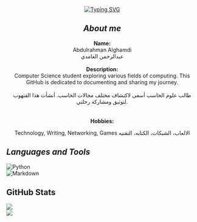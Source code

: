 <div align="center">
     
[![Typing SVG](https://readme-typing-svg.demolab.com?font=Pixelify+Sans&size=37&duration=4960&pause=1000&color=FFFFFF&multiline=true&width=435&lines=welcome+to+my+github+%3C3)](https://git.io/typing-svg)

## ***About me***

**Name:**  
Abdulrahman Alghamdi 
<br>
عبدالرحمن الغامدي  
<br>
**Description:**  
Computer Science student exploring various fields of computing. This GitHub is dedicated to documenting and sharing my journey.
<br>
<br>
طالب علوم الحاسب أسعى لاكتشاف مختلف مجالات الحاسب. أنشأت هذا القتهوب لتوثيق ومشاركة رحلتي.  
<br>
<br>
**Hobbies:**  

Technology, Writing, Networking, Games
الالعاب، الشبكات، الكتابه، التقنيه
</div>

## ***Languages and Tools***

![Python](https://img.shields.io/badge/python-306998?style=flat&logo=python&logoColor=white)  
![Markdown](https://img.shields.io/badge/markdown-%23000000.svg?style=for-the-badge&logo=markdown&logoColor=white)

## **GitHub Stats**

![](https://github-readme-stats.vercel.app/api?username=humanBeing707&theme=dark&hide_border=true&include_all_commits=false&count_private=true)<br/>
![](https://nirzak-streak-stats.vercel.app/?user=humanBeing707&theme=dark&hide_border=true)<br/>